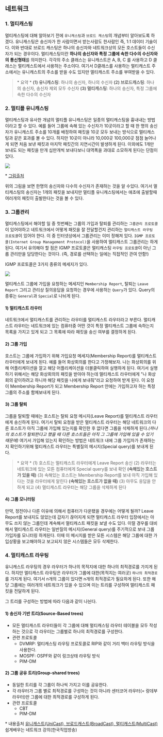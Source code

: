 ## 네트워크
### 1. 멀티캐스팅
멀티캐스팅에 대해 알아보기 전에 `유니캐스팅`과 `브로드 캐스팅`의 개념부터 알아보도록 하겠다. 유니캐스팅은 송신자가 한 사람이면서 받는사람도 한사람인 즉, 1:1 데이터 기술이다. 이와 반대로 브로드 캐스팅은 하나의 송신자와 네트워크상의 모든 호스트들이 수신자가 되는 경우이다. 멀티캐스팅이란 **하나의 송신자와 특정 그룹에 속한 다수의 수신자와의 통신형태**를 의미한다. 각각의 주소 클래스는 유니캐스트은 A, B, C 를 사용하고 D 클래스는 멀티캐스트에서 사용하는 주소이다. 여기서 D클래스를 사용하는 멀티캐스트 주소에서는 유니캐스트의 주소를 받을 수도 있지만 멀티캐스트 주소를 부여받을 수 있다. 

> \* 요약 *
**(1) 유니캐스팅**: 하나의 송신자, 하나의 수신자
**(2) 브로드캐스팅**: 하나의 송신자, 송신자 제외 모두 수신자
**(3) 멀티캐스팅**: 하나의 송신자, 특정 그룹에 속한 다수의 수신자

### 2. 멀티플 유니캐스팅
멀티캐스팅과 유사한 개념의 멀티플 유니캐스팅은 일종의 멀티캐스팅을 흉내내는 방법이라고 할 수 있다. 예를 들어 그룹에 속해 있는 수신자가 10곳이라고 할 때 한 명의 송신자가 유니캐스트 주소를 10개를 배정하여 패킷을 10곳 모두 보내는 방식으로 멀티캐스팅과 같은 효과를 볼 수 있다. 하지만 10곳이 아니라 10,000곳 100,000곳 점점 늘어나게 되면 처음 보낸 패킷과 마지막 패킷간의 지연시간이 발생하게 된다. 이외에도 1개만 보내도 되는 패킷을 만개 십만개씩 보내다보니 대역폭을 과대로 소모하게 된다는 단점이 있다. 

![](https://images.velog.io/images/anjaekk/post/006a943b-a206-4d10-9622-fab0e38381af/image.png)

\* [그림출처](https://slideplayer.com/slide/6612139/)

위의 그림을 보면 한명의 송신자와 다수의 수신자가 존재하는 것을 알 수있다. 여기서 멀티캐스팅의 송신자는 1개의 패킷을 보내지만 멀티플 유니캐스팅에서는 애초에 출발할때 여러개의 패킷이 출발한다는 것을 볼 수 있다.

### 3. 그룹관리
멀티캐스팅에서 해야할 일 중 첫번째는 그룹의 가입과 탈퇴를 관리하는 `그룹관리 프로토콜`이 있어야하고 네트워크에서 어떻게 패킷을 잘 전달할건지 관리하는 `멀티캐스트 라우팅 프로토콜`이 있어야 한다. 
이 중 인터넷상에서 그룹관리는 이미 정해져 있다. `IGMP 프로토콜(Internet Group Management Protocol)`을 사용하여 멀티캐스트 그룹관리는 하게 된다. 여기서 유의해야 할 점은 IGMP 프로토콜은 멀티캐스팅 `라우팅 프로토콜`이 아닌 그룹 관리만을 담당한다는 것이다. (즉, 경로를 선택하는 일에는 직접적인 관여 안함!)

IGMP 프로토콜은 3가지 종류의 메세지가 있다.

![](https://images.velog.io/images/anjaekk/post/1f335650-e6d8-4ee2-ab01-53de60ec9da0/image.png)


멀티캐스트 그룹에 가입을 요청하는 메세지인 `Membership Report`, 탈퇴는 `Leave Report` 그리고 관리상 질의응답을 요청하는 경우에 사용하는 `Query`가 있다. Query의 종류는 `General`과 `Special`로 나뉘게 된다.

#### 1) 멀티캐스트 라우터
네트워크에서 멀티캐스트를 관리하는 라우터를 멀티캐스트 라우터라고 부른다. 멀티캐스트 라우터는 네트워크에 있는 컴퓨터중 어떤 것이 특정 멀티캐스트 그룹에 속하는지 목록을 가지고 있게 되고 그 목록에 따라 패킷을 송신 여부를 결정하게 된다.

#### 2) 그룹 가입
호스트는 그룹에 가입하기 위해 가입요청 메세지(Membership Report)를 멀티캐스트 라우터에게 보내게 된다. 예를 들어 화상회의를 한다고 가정해보자. 나는 화상회의를 위해 어플리케이션을 깔고 해당 어플리케이션을 더블클릭하여 실행하게 된다. 여기서 실행하기 위해서는 해당 화상회의의 패킷을 받아야 하는데 멀티캐스트 라우터에게 "나 화상회의 같이하려고 하니까 해당 패킷을 나에게 보내줘"라고 요청하여 받게 된다. 이 요청이 Membership Report가 되고 Membership Report 안에는 가입하고자 하는 특정 그룹의 주소를 함께보내게 된다. 

#### 3) 그룹 탈퇴
그룹을 탈퇴할 때에는 호스트는 탈퇴 요청 메시지(Leave Report)를 멀티캐스트 라우터에게 송신하게 된다. 여기서 탈퇴 요청을 받은 멀티캐스트 라우터는 해당 네트워크의 다른 호스트가 아직 그룹에 가입해 있는지를 확인한 후 없다면 그룹을 삭제하게 된다._(하나의 호스트가 탈퇴한다고 했을 때 다른 호스트들은 아직 그 그룹에 가입해 있을 수 있기 때문에)_ 여기서 가입해 있는지 확인하는 방법은 네트워크 내에 그룹 가입자가 존재하는지 확인하기위해 멀티캐스트 라우터는 특별질의 메시지(Special query)를 보내게 된다. 

> \* 요약 *
(1) 호스트는 멀티캐스트 라우터에게 Leave Report 송신
(2) 라우터는 네트워크에 있는 모튼 컴퓨터에게 Special query를 보내 확인
**(속해있는 호스트가 있을 때)**
(3) 속해있는 호스트는 Membership Report를 보내 아직 가입해 있다는 것을 라우터에게 알린다
**(속해있는 호스트가 없을 때)**
(3) 아무도 응답을 안하게 되고
(4) 멀티캐스트 라우터는 해당 그룹을 삭제하게 된다

#### 4) 그룹 모니터링
만약, 정전이나 다른 이유에 의해서 컴퓨터가 다운됐을 경우에는 어떻게 될까? Leave Report를 보내지도 않았는데 갑자기 끊어지게 되면 멀티캐스트 라우터 입장에서는 아무도 쓰지 않는 그룹인데 계속해서 멀티캐스트 패킷을 보낼 수도 있다. 이럴 경우를 대비해서 멀티캐스트 라우터는 일반질의 메시지(General query)를 주기적으로 보내 그룹가입자를 모니터링 하게된다. 이때 이 메시지를 받은 모튼 시스템은 해당 그룹에 대한 가입상황을 보고해야하고 보고되지 않은 시스템들은 모두 삭제한다.

### 4. 멀티캐스트 라우팅
유니캐스트 라우팅의 경우 라우터가 하나의 목적지에 대한 하나의 최적경로를 가지게 된다. 하지만 멀티캐스트 라우팅은 라우터가 그룹에 대한(목적지는 여러곳) `하나의 최적경로`를 가지게 된다. 여기서 n개의 그룹이 있다면 n개의 최적경로가 필요하게 된다.
또한 해당 그룹에는 여러개의 네트워크가 있을 수 있으며 이는 트리를 구성하여 멀티캐스트 패킷을 전달하게 된다.

그 트리를 구성하는 방법에 따라 다음과 같이 나뉜다.

#### 1) 송신자 기반 트리(Source-Based trees)
- 모든 멀티캐스트 라우터들이 각 그룹에 대해 멀티캐스팅 라우터 테이블을 모두 작성하는 것으로 각 라우터는 그룹별로 하나의 최적경로를 구성한다.
- 관련 프로토콜
  - DVMRP: 멀티캐스팅 라우팅 프로토콜로 RIP와 같이 거리 백터 라우팅 방식을 사용한다. 
  - MOSPF: OSPF와 같이 링크상태 라우팅 방식
  - PIM-DM
#### 2) 그룹 공유 트리(Group-shared trees)
- 동일한 트리를 각 그룹이 하나씩 가지고 이를 공유한다.
- 각 라우터가 그룹 별로 최적경로를 구성하는 것이 아니라 센터코어 라우터(= 랑데부 라우터)만 그룹에 대한 최적경로를 구성하게 된다. 
- 관련 프로토콜
  - CBT
  - PIM-DM
  
\* 내용출처
[유니캐스트(UniCast), 브로드캐스트(BroadCast), 멀티캐스트(MultiCast)](https://m.blog.naver.com/PostView.nhn?blogId=twers&logNo=50118680544&proxyReferer=https:%2F%2Fwww.google.com%2F)
쉽게배우는 네트워크 강의(한국직업방송)
